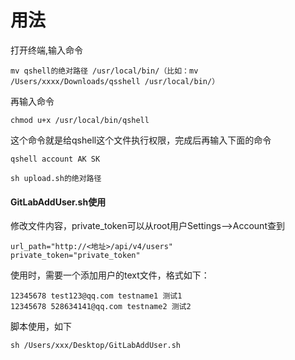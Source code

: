 # 用法

打开终端,输入命令

```
mv qshell的绝对路径 /usr/local/bin/（比如：mv /Users/xxxx/Downloads/qsshell /usr/local/bin/）
```
再输入命令
```
chmod u+x /usr/local/bin/qshell 
```

这个命令就是给qshell这个文件执行权限，完成后再输入下面的命令

```
qshell account AK SK
```

```
sh upload.sh的绝对路径
```

#### GitLabAddUser.sh使用

修改文件内容，private_token可以从root用户Settings-->Account查到

```
url_path="http://<地址>/api/v4/users"
private_token="private_token"
```

使用时，需要一个添加用户的text文件，格式如下：

```
12345678 test123@qq.com testname1 测试1
12345678 528634141@qq.com testname2 测试2
```

脚本使用，如下
```
sh /Users/xxx/Desktop/GitLabAddUser.sh

```
